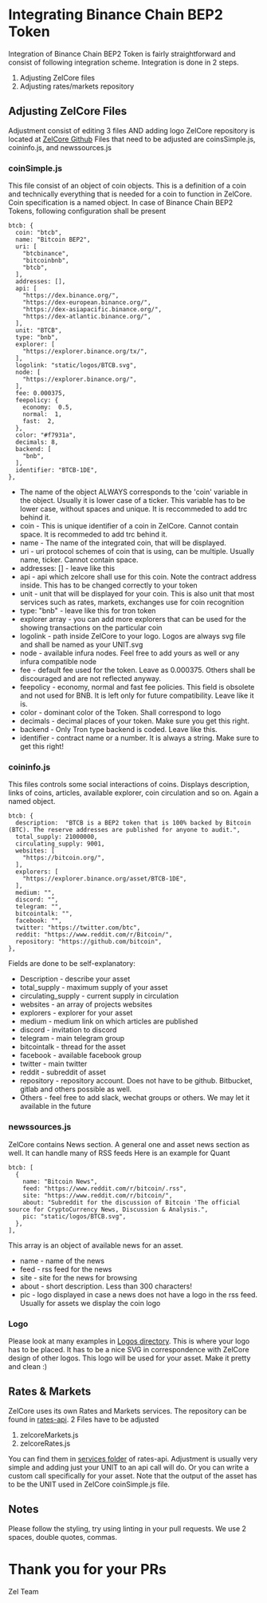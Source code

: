# Integrating Binance Chain BEP2 Token

Integration of Binance Chain BEP2 Token is fairly straightforward and consist of following integration scheme.
Integration is done in 2 steps.

 1. Adjusting ZelCore files
 2. Adjusting rates/markets repository

## Adjusting ZelCore Files

Adjustment consist of editing 3 files AND adding logo
ZelCore repository is located at [ZelCore Github](https://github.com/zelcash/ZelCore)
Files that need to be adjusted are coinsSimple.js, coininfo.js,  and newssources.js

### coinSimple.js
This file consist of an object of coin objects. This is a definition of a coin and technically everything that is needed for a coin to function in ZelCore. Coin specification is a named object. In case of Binance Chain BEP2 Tokens, following configuration shall be present

    btcb: {
      coin: "btcb",
      name: "Bitcoin BEP2",
      uri: [
        "btcbinance",
        "bitcoinbnb",
        "btcb",
      ],
      addresses: [],
      api: [
        "https://dex.binance.org/",
        "https://dex-european.binance.org/",
        "https://dex-asiapacific.binance.org/",
        "https://dex-atlantic.binance.org/",
      ],
      unit: "BTCB",
      type: "bnb",
      explorer: [
        "https://explorer.binance.org/tx/",
      ],
      logolink: "static/logos/BTCB.svg",
      node: [
        "https://explorer.binance.org/",
      ],
      fee: 0.000375,
      feepolicy: {
        economy:  0.5,
        normal:  1,
        fast:  2,
      },
      color: "#f7931a",
      decimals: 8,
      backend: [
        "bnb",
      ],
      identifier: "BTCB-1DE",
    },

 - The name of the object ALWAYS corresponds to the 'coin' variable in the object. Usually it is lower case of a ticker. This variable has to be lower case, without spaces and unique. It is reccommeded to add trc behind it.
 - coin - This is unique identifier of a coin in ZelCore. Cannot contain space. It is recommeded to add trc behind it.
 - name - The name of the integrated coin, that will be displayed.
 - uri - uri protocol schemes of coin that is using, can be multiple. Usually name, ticker. Cannot contain space.
 - addresses: [] - leave like this
 - api - api which zelcore shall use for this coin. Note the contract address inside. This has to be changed correctly to your token
 - unit - unit that will be displayed for your coin. This is also unit that most services such as rates, markets, exchanges use for coin recognition
 - type: "bnb" - leave like this for tron token
 - explorer array - you can add more explorers that can be used for the showing transactions on the particular coin
 - logolink - path inside ZelCore to your logo. Logos are always svg file and shall be named as your UNIT.svg 
 -  node - available infura nodes. Feel free to add yours as well or any infura compatible node
 -  fee - default fee used for the token. Leave as 0.000375. Others shall be discouraged and are not reflected anyway.
 - feepolicy - economy, normal and fast fee policies. This field is obsolete and not used for BNB. It is left only for future compatibility. Leave like it is.
 - color - dominant color of the Token. Shall correspond to logo
 -  decimals - decimal places of your token. Make sure you get this right.
 - backend - Only Tron type backend is coded. Leave like this.
 -  identifier - contract name or a number. It is always a string. Make sure to get this right!



### coininfo.js

This files controls some social interactions of coins. Displays description, links of coins, articles, available explorer, coin circulation and so on. Again a named object.

    btcb: {
      description:  "BTCB is a BEP2 token that is 100% backed by Bitcoin (BTC). The reserve addresses are published for anyone to audit.",
      total_supply: 21000000,
      circulating_supply: 9001,
      websites: [
        "https://bitcoin.org/",
      ],
      explorers: [
        "https://explorer.binance.org/asset/BTCB-1DE",
      ],
      medium: "",
      discord: "",
      telegram: "",
      bitcointalk: "",
      facebook: "",
      twitter: "https://twitter.com/btc",
      reddit: "https://www.reddit.com/r/Bitcoin/",
      repository: "https://github.com/bitcoin",
    },
    
Fields are done to be self-explanatory:

 - Description - describe your asset
 - total_supply - maximum supply of your asset
 - circulating_supply - current supply in circulation
 - websites - an array of projects websites
 - explorers - explorer for your asset
 - medium - medium link on which articles are published
 - discord - invitation to discord
 - telegram - main telegram group
 - bitcointalk - thread for the asset
 - facebook - available facebook group
 - twitter - main twitter
 - reddit - subreddit of asset
 - repository - repository account. Does not have to be github. Bitbucket, gitlab and others possible as well.
 - Others - feel free to add slack, wechat groups or others. We may let it available in the future

### newssources.js

ZelCore contains News section. A general one and asset news section as well. It can handle many of RSS feeds 
Here is an example for Quant

    btcb: [
      {
        name: "Bitcoin News",
        feed: "https://www.reddit.com/r/bitcoin/.rss",
        site: "https://www.reddit.com/r/bitcoin/",
        about: "Subreddit for the discussion of Bitcoin 'The official source for CryptoCurrency News, Discussion & Analysis.",
        pic: "static/logos/BTCB.svg",
      },
    ],
This array is an object of available news for an asset.

 - name - name of the news
 - feed - rss feed for the news
 - site - site for the news for browsing
 - about - short description. Less than 300 characters!
 - pic - logo displayed in case a news does not have a logo in the rss feed. Usually for assets we display the coin logo

### Logo
Please look at many examples in [Logos directory](https://github.com/zelcash/ZelCore/blob/master/logos/). This is where your logo has to be placed. It has to be a nice SVG in correspondence with ZelCore design of other logos. This logo will be used for your asset. Make it pretty and clean :)

## Rates & Markets
ZelCore uses its own Rates and Markets services. The repository can be found in [rates-api](https://github.com/zelcash/rates-api). 
2 Files have to be adjusted

 1. zelcoreMarkets.js
 2. zelcoreRates.js

You can find them in [services folder](https://github.com/zelcash/rates-api/blob/master/src/services/) of rates-api.
Adjustment is usually very simple and adding just your UNIT to an api call will do. Or you can write a custom call specifically for your asset. Note that the output of the asset has to be the UNIT used in ZelCore coinSimple.js file. 

## Notes
Please follow the styling, try using linting in your pull requests. We use 2 spaces, double quotes, commas.

# Thank you for your PRs
Zel Team
